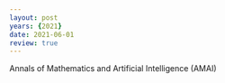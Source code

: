 ```yaml
---
layout: post
years: {2021}
date: 2021-06-01
review: true
---
```


Annals of Mathematics and Artificial Intelligence (AMAI) 